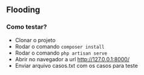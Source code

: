 ## Flooding

### Como testar?
- Clonar o projeto
- Rodar o comando `composer install`
- Rodar o comando `php artisan serve`
- Abrir no navegador a url http://127.0.0.1:8000/
- Enviar arquivo casos.txt com os casos para teste

